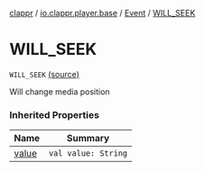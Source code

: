 [clappr](../../index.md) / [io.clappr.player.base](../index.md) / [Event](index.md) / [WILL_SEEK](.)

# WILL_SEEK

`WILL_SEEK` [(source)](https://github.com/clappr/clappr-android/tree/dev/clappr/src/main/kotlin/io/clappr/player/base/Events.kt#L65)

Will change media position

### Inherited Properties

| Name | Summary |
|---|---|
| [value](value.md) | `val value: String` |
